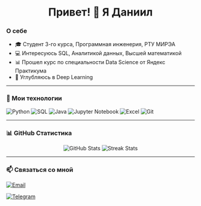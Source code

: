 <h1 align="center">Привет! &#128075; Я Даниил</h1>

### О себе
- 🎓 Студент 3-го курса, Программная инженерия, РТУ МИРЭА
- 💻 Интересуюсь SQL, Аналитикой данных, Высшей математикой
- 📊 Прошел курс по специальности Data Science от Яндекс Практикума
- 🤖 Углубляюсь в Deep Learning

---

### 🔧 Мои технологии
![Python](https://img.shields.io/badge/Python-3776AB?style=for-the-badge&logo=python&logoColor=white)
![SQL](https://img.shields.io/badge/SQL-00758F?style=for-the-badge&logo=database&logoColor=white)
![Java](https://img.shields.io/badge/Java-007396?style=for-the-badge&logo=java&logoColor=white)
![Jupyter Notebook](https://img.shields.io/badge/Jupyter-FA8C00?style=for-the-badge&logo=jupyter&logoColor=white)
![Excel](https://img.shields.io/badge/Excel-217346?style=for-the-badge&logo=microsoft-excel&logoColor=white)
![Git](https://img.shields.io/badge/Git-F05032?style=for-the-badge&logo=git&logoColor=white)

---
### 📊 GitHub Статистика
<p align="center">
  <img src="https://github-readme-stats.vercel.app/api?username=InventorDreamer&show_icons=true&theme=radical" alt="GitHub Stats" />
  <img src="https://github-readme-streak-stats.herokuapp.com/?user=InventorDreamer&theme=radical" alt="Streak Stats" />
</p>

---

### 📫 Связаться со мной
[![Email](https://img.shields.io/badge/Email-danyasergeev2004@gmail.com-D14836?style=for-the-badge&logo=gmail&logoColor=white)](mailto:danyasergeev2004@gmail.com)

[![Telegram](https://img.shields.io/badge/Telegram-TheGhostlyGuru-2CA5E0?style=for-the-badge&logo=telegram&logoColor=white)](https://t.me/TheGhostlyGuru)
